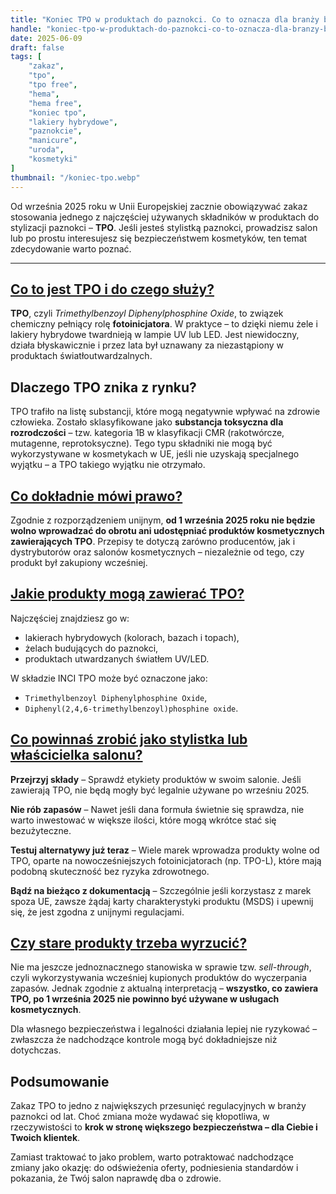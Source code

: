 ```yaml
---
title: "Koniec TPO w produktach do paznokci. Co to oznacza dla branży beauty?"
handle: "koniec-tpo-w-produktach-do-paznokci-co-to-oznacza-dla-branzy-beauty"
date: 2025-06-09
draft: false
tags: [
    "zakaz",
    "tpo",
    "tpo free",
    "hema",
    "hema free",
    "koniec tpo",
    "lakiery hybrydowe",
    "paznokcie",
    "manicure",
    "uroda",
    "kosmetyki"
]
thumbnail: "/koniec-tpo.webp"
---
```


Od września 2025 roku w Unii Europejskiej zacznie obowiązywać zakaz stosowania jednego z najczęściej używanych składników w produktach do stylizacji paznokci – **TPO**. Jeśli jesteś stylistką paznokci, prowadzisz salon lub po prostu interesujesz się bezpieczeństwem kosmetyków, ten temat zdecydowanie warto poznać.

---

<h2 id="co-to-jest-tpo-i-do-czego-sluzy"><a href="#co-to-jest-tpo-i-do-czego-sluzy">Co to jest TPO i do czego służy?</a></h2>

**TPO**, czyli *Trimethylbenzoyl Diphenylphosphine Oxide*, to związek chemiczny pełniący rolę **fotoinicjatora**. W praktyce – to dzięki niemu żele i lakiery hybrydowe twardnieją w lampie UV lub LED. Jest niewidoczny, działa błyskawicznie i przez lata był uznawany za niezastąpiony w produktach światłoutwardzalnych.

## Dlaczego TPO znika z rynku?

TPO trafiło na listę substancji, które mogą negatywnie wpływać na zdrowie człowieka. Zostało sklasyfikowane jako **substancja toksyczna dla rozrodczości** – tzw. kategoria 1B w klasyfikacji CMR (rakotwórcze, mutagenne, reprotoksyczne). Tego typu składniki nie mogą być wykorzystywane w kosmetykach w UE, jeśli nie uzyskają specjalnego wyjątku – a TPO takiego wyjątku nie otrzymało.

<h2 id="co-dokladnie-mowi-prawo"><a href="#co-dokladnie-mowi-prawo">Co dokładnie mówi prawo?</a></h2>

Zgodnie z rozporządzeniem unijnym, **od 1 września 2025 roku nie będzie wolno wprowadzać do obrotu ani udostępniać produktów kosmetycznych zawierających TPO**. Przepisy te dotyczą zarówno producentów, jak i dystrybutorów oraz salonów kosmetycznych – niezależnie od tego, czy produkt był zakupiony wcześniej.

<h2 id="jakie-produkty-moga-zwierac-tpo"><a href="#jakie-produkty-moga-zwierac-tpo">Jakie produkty mogą zawierać TPO?</a></h2>

Najczęściej znajdziesz go w:

- lakierach hybrydowych (kolorach, bazach i topach),
- żelach budujących do paznokci,
- produktach utwardzanych światłem UV/LED.

W składzie INCI TPO może być oznaczone jako:

- `Trimethylbenzoyl Diphenylphosphine Oxide`,
- `Diphenyl(2,4,6-trimethylbenzoyl)phosphine oxide`.

<h2 id="co-powinnas-zrobic-jako-stylistka-lub-wlascicielka-salonu"><a href="#co-powinnas-zrobic-jako-stylistka-lub-wlascicielka-salonu">Co powinnaś zrobić jako stylistka lub właścicielka salonu?</a></h2>

**Przejrzyj składy** – Sprawdź etykiety produktów w swoim salonie. Jeśli zawierają TPO, nie będą mogły być legalnie używane po wrześniu 2025.

**Nie rób zapasów** – Nawet jeśli dana formuła świetnie się sprawdza, nie warto inwestować w większe ilości, które mogą wkrótce stać się bezużyteczne.

**Testuj alternatywy już teraz** – Wiele marek wprowadza produkty wolne od TPO, oparte na nowocześniejszych fotoinicjatorach (np. TPO-L), które mają podobną skuteczność bez ryzyka zdrowotnego.

**Bądź na bieżąco z dokumentacją** – Szczególnie jeśli korzystasz z marek spoza UE, zawsze żądaj karty charakterystyki produktu (MSDS) i upewnij się, że jest zgodna z unijnymi regulacjami.

<h2 id="czy-stare-produkty-trzeba-wyrzucic"><a href="#czy-stare-produkty-trzeba-wyrzucic">Czy stare produkty trzeba wyrzucić?</a></h2>

Nie ma jeszcze jednoznacznego stanowiska w sprawie tzw. *sell-through*, czyli wykorzystywania wcześniej kupionych produktów do wyczerpania zapasów. Jednak zgodnie z aktualną interpretacją – **wszystko, co zawiera TPO, po 1 września 2025 nie powinno być używane w usługach kosmetycznych**.

Dla własnego bezpieczeństwa i legalności działania lepiej nie ryzykować – zwłaszcza że nadchodzące kontrole mogą być dokładniejsze niż dotychczas.

## Podsumowanie

Zakaz TPO to jedno z największych przesunięć regulacyjnych w branży paznokci od lat. Choć zmiana może wydawać się kłopotliwa, w rzeczywistości to **krok w stronę większego bezpieczeństwa – dla Ciebie i Twoich klientek**.

Zamiast traktować to jako problem, warto potraktować nadchodzące zmiany jako okazję: do odświeżenia oferty, podniesienia standardów i pokazania, że Twój salon naprawdę dba o zdrowie.

